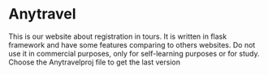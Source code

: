# Anytravel
This is our website about registration in tours. It is written in flask framework and have some features comparing to others websites. Do not use it in commercial purposes, only for self-learning purposes or for study.
Choose the Anytravelproj file to get the last version
